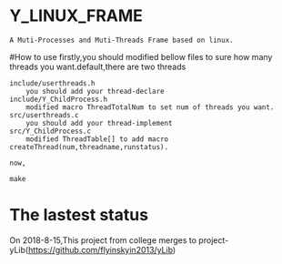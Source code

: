 # Y_LINUX_FRAME
	A Muti-Processes and Muti-Threads Frame based on linux.

#How to use 
	firstly,you should modified bellow files to sure how many threads you want.default,there are two threads

	include/userthreads.h
		you should add your thread-declare
	include/Y_ChildProcess.h
		modified macro ThreadTotalNum to set num of threads you want.
	src/userthreads.c
		you should add your thread-implement
	src/Y_ChildProcess.c
		modified ThreadTable[] to add macro createThread(num,threadname,runstatus).

	now,

	make

# The lastest status
On 2018-8-15,This project from college merges to project-yLib(https://github.com/flyinskyin2013/yLib)
